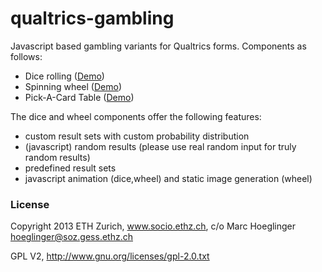 qualtrics-gambling
==================

Javascript based gambling variants for Qualtrics forms. Components as follows:

- Dice rolling ([Demo](https://tschiemer.github.io/qualtrics-gambling/dice/dice.html))
- Spinning wheel ([Demo](https://tschiemer.github.io/qualtrics-gambling/wheel/wheel.html))
- Pick-A-Card Table ([Demo](https://tschiemer.github.io/qualtrics-gambling/pickanumber/pickanumber.html))


The dice and wheel components offer the following features:

- custom result sets with custom probability distribution
- (javascript) random results (please use real random input for truly random results)
- predefined result sets
- javascript animation (dice,wheel) and static image generation (wheel)



### License

Copyright 2013 ETH Zurich, www.socio.ethz.ch, c/o Marc Hoeglinger <hoeglinger@soz.gess.ethz.ch>

GPL V2, http://www.gnu.org/licenses/gpl-2.0.txt


